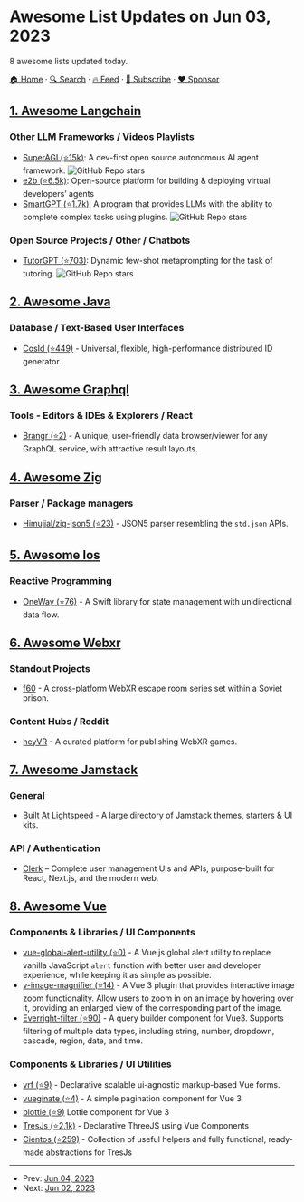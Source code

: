 # Awesome List Updates on Jun 03, 2023

8 awesome lists updated today.

[🏠 Home](/README.md) · [🔍 Search](https://www.trackawesomelist.com/search/) · [🔥 Feed](https://www.trackawesomelist.com/rss.xml) · [📮 Subscribe](https://trackawesomelist.us17.list-manage.com/subscribe?u=d2f0117aa829c83a63ec63c2f&id=36a103854c) · [❤️  Sponsor](https://github.com/sponsors/theowenyoung)



## [1. Awesome Langchain](/content/kyrolabs/awesome-langchain/README.md)

### Other LLM Frameworks / Videos Playlists

*   [SuperAGI (⭐15k)](https://github.com/TransformerOptimus/SuperAGI): A dev-first open source autonomous AI agent framework. ![GitHub Repo stars](https://img.shields.io/github/stars/TransformerOptimus/SuperAGI?style=social)
*   [e2b (⭐6.5k)](https://github.com/e2b-dev/e2b): Open-source platform for building & deploying virtual developers’ agents
*   [SmartGPT (⭐1.7k)](https://github.com/Cormanz/smartgpt): A program that provides LLMs with the ability to complete complex tasks using plugins. ![GitHub Repo stars](https://img.shields.io/github/stars/Cormanz/smartgpt?style=social)

### Open Source Projects / Other / Chatbots

*   [TutorGPT (⭐703)](https://github.com/plastic-labs/tutor-gpt): Dynamic few-shot metaprompting for the task of tutoring. ![GitHub Repo stars](https://img.shields.io/github/stars/plastic-labs/tutor-gpt?style=social)

## [2. Awesome Java](/content/akullpp/awesome-java/README.md)

### Database / Text-Based User Interfaces

*   [CosId (⭐449)](https://github.com/Ahoo-Wang/CosId) - Universal, flexible, high-performance distributed ID generator.

## [3. Awesome Graphql](/content/chentsulin/awesome-graphql/README.md)

### Tools - Editors & IDEs & Explorers / React

*   [Brangr (⭐2)](https://github.com/networkimprov/brangr) - A unique, user-friendly data browser/viewer for any GraphQL service, with attractive result layouts.

## [4. Awesome Zig](/content/catdevnull/awesome-zig/README.md)

### Parser / Package managers

*   [Himujjal/zig-json5 (⭐23)](https://github.com/Himujjal/zig-json5) - JSON5 parser resembling the `std.json` APIs.

## [5. Awesome Ios](/content/vsouza/awesome-ios/README.md)

### Reactive Programming

*   [OneWay (⭐76)](https://github.com/DevYeom/OneWay) - A Swift library for state management with unidirectional data flow.

## [6. Awesome Webxr](/content/msub2/awesome-webxr/README.md)

### Standout Projects

*   [f60](https://heyvr.io/game/f60) - A cross-platform WebXR escape room series set within a Soviet prison.

### Content Hubs / Reddit

*   [heyVR](https://heyvr.io/) - A curated platform for publishing WebXR games.

## [7. Awesome Jamstack](/content/automata/awesome-jamstack/README.md)

### General

*   [Built At Lightspeed](https://www.builtatlightspeed.com/) - A large directory of Jamstack themes, starters & UI kits.

### API / Authentication

*   [Clerk](https://clerk.com) – Complete user management UIs and APIs, purpose-built for React, Next.js, and the modern web.

## [8. Awesome Vue](/content/vuejs/awesome-vue/README.md)

### Components & Libraries / UI Components

*   [vue-global-alert-utility (⭐0)](https://github.com/RashadSaleh/vue-global-alert-utility) - A Vue.js global alert utility to replace vanilla JavaScript `alert` function with better user and developer experience, while keeping it as simple as possible.
*   [v-image-magnifier (⭐14)](https://github.com/fchancel/v-image-magnifier) - A Vue 3 plugin that provides interactive image zoom functionality. Allow users to zoom in on an image by hovering over it, providing an enlarged view of the corresponding part of the image.
*   [Everright-filter (⭐90)](https://github.com/Liberty-liu/Everright-filter) - A query builder component for Vue3. Supports filtering of multiple data types, including string, number, dropdown, cascade, region, date, and time.

### Components & Libraries / UI Utilities

*   [vrf (⭐9)](https://github.com/dimailn/vrf) - Declarative scalable ui-agnostic markup-based Vue forms.
*   [vueginate (⭐4)](https://github.com/lombervid/vueginate) - A simple pagination component for Vue 3
*   [blottie (⭐9)](https://github.com/Applelo/blottie) Lottie component for Vue 3
*   [TresJs (⭐2.1k)](https://github.com/tresjs/tres) - Declarative ThreeJS using Vue Components
*   [Cientos (⭐259)](https://github.com/Tresjs/cientos) - Collection of useful helpers and fully functional, ready-made abstractions for TresJs

---

- Prev: [Jun 04, 2023](/content/2023/06/04/README.md)
- Next: [Jun 02, 2023](/content/2023/06/02/README.md)